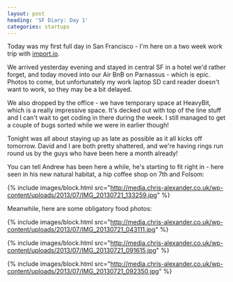 ```yaml
---
layout: post
heading: 'SF Diary: Day 1'
categories: startups
---
```


Today was my first full day in San Francisco - I'm here on a two week work trip with [import.io](http://import.io).

We arrived yesterday evening and stayed in central SF in a hotel we'd rather forget, and today moved into our Air BnB on Parnassus - which is epic. Photos to come, but unfortunately my work laptop SD card reader doesn't want to work, so they may be a bit delayed.

We also dropped by the office - we have temporary space at HeavyBit, which is a really impressive space. It's decked out with top of the line stuff and I can't wait to get coding in there during the week. I still managed to get a couple of bugs sorted while we were in earlier though!

Tonight was all about staying up as late as possible as it all kicks off tomorrow. David and I are both pretty shattered, and we're having rings run round us by the guys who have been here a month already!

You can tell Andrew has been here a while, he's starting to fit right in - here seen in his new natural habitat, a hip coffee shop on 7th and Folsom:

{% include images/block.html src="http://media.chris-alexander.co.uk/wp-content/uploads/2013/07/IMG_20130721_133259.jpg" %}

Meanwhile, here are some obligatory food photos:

{% include images/block.html src="http://media.chris-alexander.co.uk/wp-content/uploads/2013/07/IMG_20130721_043111.jpg" %}

{% include images/block.html src="http://media.chris-alexander.co.uk/wp-content/uploads/2013/07/IMG_20130721_091615.jpg" %}

{% include images/block.html src="http://media.chris-alexander.co.uk/wp-content/uploads/2013/07/IMG_20130721_092350.jpg" %}
